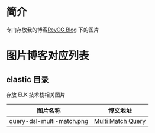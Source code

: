 # 简介

专门存放我的博客[ReyCG Blog](https://www.cnblogs.com/reycg-blog/) 下的图片

# 图片博客对应列表

## elastic 目录

存放 ELK 技术栈相关图片

| 图片名称                  | 博文地址                                                     |
| ------------------------- | ------------------------------------------------------------ |
| query-dsl-multi-match.png | [ Multi Match Query](https://www.cnblogs.com/reycg-blog/p/10055039.html) |

